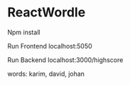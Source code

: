 # ReactWordle
Npm install

Run Frontend localhost:5050

Run Backend localhost:3000/highscore 

words: karim, david, johan
